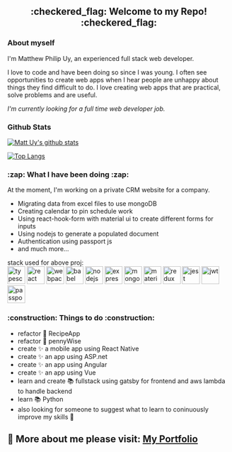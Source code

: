 <h2 align="center">:checkered_flag: Welcome to my Repo! :checkered_flag:</h2>

<h3 > About myself </h3>

I'm Matthew Philip Uy, an experienced full stack web developer.

I love to code and have been doing so since I was young. I often see opportunities to create web apps when I hear people are unhappy about things they find difficult to do. I love creating web apps that are practical, solve problems and are useful.

_I'm currently looking for a full time web developer job._

<h3 > Github Stats </h3>

[![Matt Uy's github stats](https://github-readme-stats.vercel.app/api?username=malyz01&show_icons=true&theme=merko&count_private=true)](https://github.com/malyz01)

[![Top Langs](https://github-readme-stats.vercel.app/api/top-langs/?username=malyz01&langs_count=8&layout=compact&theme=merko)](https://github.com/malyz01)

<h3 > :zap: What I have been doing :zap: </h3>

At the moment, I'm working on a private CRM website for a company. 
- Migrating data from excel files to use mongoDB
- Creating calendar to pin schedule work
- Using react-hook-form with material ui to create different forms for inputs
- Using nodejs to generate a populated document
- Authentication using passport js
- and much more...

stack used for above proj:
<br />
<img  alt="typescript" width="40px" src="https://res.cloudinary.com/malyz/image/upload/v1604544269/web%20tech%20images/typescript.png" />
<img  alt="react" width="40px" src="https://res.cloudinary.com/malyz/image/upload/v1604544261/web%20tech%20images/react.png" />
<img  alt="webpack" width="40px" src="https://res.cloudinary.com/malyz/image/upload/v1604544261/web%20tech%20images/webpack.png" />
<img  alt="babel" width="40px" src="https://res.cloudinary.com/malyz/image/upload/v1604544262/web%20tech%20images/babel.png" />
<img  alt="nodejs" width="40px" src="https://res.cloudinary.com/malyz/image/upload/v1604544261/web%20tech%20images/node.png" />
<img  alt="express" width="40px" src="https://res.cloudinary.com/malyz/image/upload/v1604544262/web%20tech%20images/express.png" />
<img  alt="mongoDB" width="40px" src="https://res.cloudinary.com/malyz/image/upload/v1604544274/web%20tech%20images/mongodb.png" />
<img  alt="material ui" width="40px" src="https://res.cloudinary.com/malyz/image/upload/v1604544261/web%20tech%20images/material.ui.png" />
<img  alt="redux" width="40px" src="https://res.cloudinary.com/malyz/image/upload/v1604544261/web%20tech%20images/redux.png" />
<img  alt="jest" width="40px" src="https://res.cloudinary.com/malyz/image/upload/v1604544262/web%20tech%20images/jest.png" />
<img  alt="jwt" width="40px" src="https://res.cloudinary.com/malyz/image/upload/v1604544262/web%20tech%20images/jwt.png" />
<img  alt="passport" width="40px" src="https://res.cloudinary.com/malyz/image/upload/v1604544261/web%20tech%20images/passport.png" />

<h3 > :construction: Things to do :construction: </h3>

 - refactor :hammer: RecipeApp  
 - refactor :hammer: pennyWise
 - create :sparkles: a mobile app using React Native
 - create :sparkles: an app using ASP.net
 - create :sparkles: an app using Angular
 - create :sparkles: an app using Vue
 - learn and create :books: fullstack using gatsby for frontend and aws lambda to handle backend
 - learn :books: Python
 - also looking for someone to suggest what to learn to coninuously improve my skills :rocket:

## :pencil: More about me please visit: [My Portfolio](https://portfolio.malyz.com/)
